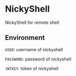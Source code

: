 # NickyShell
NickyShell for remote shell


## Environment

`USER`: username of nickyshell

`PASSWORD`: password of nickyshell

`JWTKEY`: token of nickyshell
 

